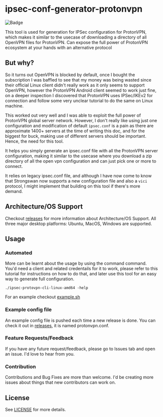 # ipsec-conf-generator-protonvpn

![Badge](https://github.com/abdulhannanali/ipsec-conf-generator-protonvpn/actions/workflows/main.yml/badge.svg)


This tool is used for generation for IPSec configuration for ProtonVPN, which makes it similar to the usecase of downloading a directory of all OpenVPN files for ProtonVPN. Can expose the full power of ProtonVPN ecosystem at your hands with an alternative protocol

## But why?

So it turns out OpenVPN is blocked by default, once I bought the subscription I was 
baffled to see that my money was being wasted since their official Linux client didn't really work as it only seems to support OpenVPN, however the ProtonVPN Android client seemed to work just fine, on a deeper inspection I discovered that ProtonVPN uses IPSec/IKEv2 for connection and follow some very unclear tutorial to do the same on Linux machine.

This worked out very well and I was able to exploit the full power of ProtonVPN global server network. However, I don't really like using just one configuration and modification of default `ipsec.conf` is a pain as there are approximate 1400+ servers at the time of writing this doc, and for the biggest for buck, making use of different servers should be important. Hence, the need for this tool.

It helps you simply generate an ipsec.conf file with all the ProtonVPN server configuration, making it similar to the usecase where you download a zip directory of all the open vpn configuration and can just pick one or more to connect. 


It relies on legacy ipsec.conf file, and although I have now come to know that Strongswan now supports a new configuration file and also a `vici` protocol, I might implement that building on this tool if there's more demand.

## Architecture/OS Support

Checkout [releases](https://github.com/abdulhannanali/ipsec-conf-generator-protonvpn/releases/latest) for more information about Architecture/OS Support. All three major desktop platforms: Ubuntu, MacOS, Windows are supported.

## Usage


### Automated 

More can be learnt about the usage by using the command command. You'd need a client and related credentails for it to work, please refer to this tutorial for instructions on how to do that, and later use this tool for an easy way to generate full configuration.

`./ipsec-protovpn-cli-linux-amd64 -help`

For an example checkout [example.sh](./example.sh)

### Example config file

An example config file is pushed each time a new release is done. You can check it out in [releases](https://github.com/abdulhannanali/ipsec-conf-generator-protonvpn/releases/latest), it is named protonvpn.conf.


### Feature Requests/Feedback   

If you have any future request/feedback, please go to Issues tab and open an issue. I'd love to hear from you.

### Contribution

Contributions and Bug Fixes are more than welcome. I'd be creating more issues about things that new contributors can work on.


## License

See [LICENSE](./LICENSE) for more details.